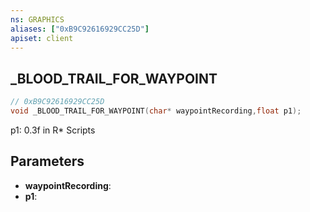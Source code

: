 ```yaml
---
ns: GRAPHICS
aliases: ["0xB9C92616929CC25D"]
apiset: client
---
```

## _BLOOD_TRAIL_FOR_WAYPOINT

```c
// 0xB9C92616929CC25D
void _BLOOD_TRAIL_FOR_WAYPOINT(char* waypointRecording,float p1);
```

p1: 0.3f in R* Scripts

## Parameters
* **waypointRecording**:
* **p1**: